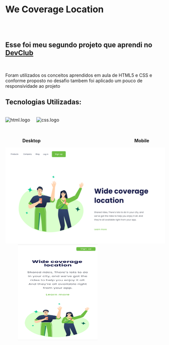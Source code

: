 <h1>We Coverage Location</h1>
<br>
<br>
<h2>Esse foi meu segundo projeto que  aprendi no <a href="https://rodolfomori.com/devclub">DevClub</a></h2>
<br>
<p>Foram utilizados os conceitos aprendidos em aula de HTML5 e CSS e conforme proposto no desafio tambem foi aplicado um pouco de responsividade ao projeto </p>
<h2>Tecnologias Utilizadas:</h2>
<br>
<div display="felx"> 
<img src="https://img.shields.io/badge/HTML5-E34F26?style=for-the-badge&logo=html5&logoColor=white" alt="html.logo" width="80px" height="30px" /> &nbsp &nbsp
<img src="https://img.shields.io/badge/CSS3-1572B6?style=for-the-badge&logo=css3&logoColor=white" alt="css.logo" width="80px" height="30px" />
</div>

<br>
<br>

<p align="center"><b>Desktop&emsp;&emsp;&emsp;&emsp;&emsp;&emsp;&emsp;&emsp;&emsp;&emsp;&emsp;&emsp;&emsp;&emsp;&emsp;&emsp;&emsp;&emsp;&emsp;&emsp;&emsp;Mobile</b></p>


<div display="flex">
<img src="https://github.com/Phelipefb/We-Coverage-Location/blob/main/assets/Desktop.png?raw=true"  width="500px" height="300px"  title="Desktop"/>
  &nbsp &nbsp &nbsp &nbsp &nbsp 
<img src="https://github.com/Phelipefb/We-Coverage-Location/blob/main/assets/Mobile.png?raw=true" width="250px" height="300" title="Mobile"/>
</div>
